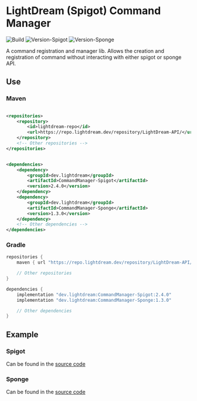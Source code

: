 # LightDream (Spigot) Command Manager

![Build](../../actions/workflows/build.yml/badge.svg)
![Version-Spigot](https://img.shields.io/badge/Version%20Spigot-2.4.0-red.svg)
![Version-Sponge](https://img.shields.io/badge/Version%20Sponge-1.3.0-red.svg)

A command registration and manager lib. Allows the creation and registration of command without interacting with either spigot or sponge API.

## Use

### Maven

```xml

<repositories>
    <repository>
        <id>lightdream-repo</id>
        <url>https://repo.lightdream.dev/repository/LightDream-API/</url>
    </repository>
    <!-- Other repositories -->
</repositories>
```

```xml

<dependencies>
    <dependency>
        <groupId>dev.lightdream</groupId>
        <artifactId>CommandManager-Spigot</artifactId>
        <version>2.4.0</version>
    </dependency>
    <dependency>
        <groupId>dev.lightdream</groupId>
        <artifactId>CommandManager-Sponge</artifactId>
        <version>1.3.0</version>
    </dependency>
    <!-- Other dependencies -->
</dependencies>
```

### Gradle

```groovy
repositories {
    maven { url "https://repo.lightdream.dev/repository/LightDream-API/" }

    // Other repositories
}

dependencies {
    implementation "dev.lightdream:CommandManager-Spigot:2.4.0"
    implementation "dev.lightdream:CommandManager-Sponge:1.3.0"

    // Other dependencies
}
```


## Example

### Spigot
Can be found in the [source code](/Spigot/src/main/java/dev/lightdream/commandmanager/example)

### Sponge
Can be found in the [source code](/Sponge/src/main/java/dev/lightdream/commandmanager/example)

